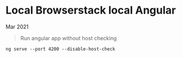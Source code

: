 # Local Browserstack local Angular

Mar 2021

> Run angular app without host checking

```
ng serve --port 4200 --disable-host-check
```